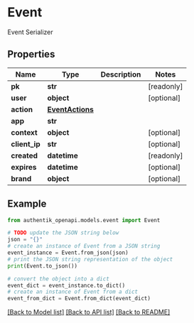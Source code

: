 # Event

Event Serializer

## Properties

Name | Type | Description | Notes
------------ | ------------- | ------------- | -------------
**pk** | **str** |  | [readonly] 
**user** | **object** |  | [optional] 
**action** | [**EventActions**](EventActions.md) |  | 
**app** | **str** |  | 
**context** | **object** |  | [optional] 
**client_ip** | **str** |  | [optional] 
**created** | **datetime** |  | [readonly] 
**expires** | **datetime** |  | [optional] 
**brand** | **object** |  | [optional] 

## Example

```python
from authentik_openapi.models.event import Event

# TODO update the JSON string below
json = "{}"
# create an instance of Event from a JSON string
event_instance = Event.from_json(json)
# print the JSON string representation of the object
print(Event.to_json())

# convert the object into a dict
event_dict = event_instance.to_dict()
# create an instance of Event from a dict
event_from_dict = Event.from_dict(event_dict)
```
[[Back to Model list]](../README.md#documentation-for-models) [[Back to API list]](../README.md#documentation-for-api-endpoints) [[Back to README]](../README.md)


